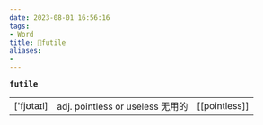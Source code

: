 ```yaml
---
date: 2023-08-01 16:56:16
tags: 
- Word
title: 📖futile
aliases: 
- 
---
```


<pre><strong>futile</strong></pre>
|   |   |   |
|---|---|---|
|['fjʊtaɪl]|adj. pointless or useless ⽆⽤的|[[pointless]]|